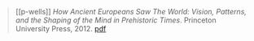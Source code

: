 > [[p-wells]] *How Ancient Europeans Saw The World: Vision, Patterns, and the Shaping of the Mind in Prehistoric Times*. Princeton University Press, 2012. [pdf](a/p-wells2012.pdf)